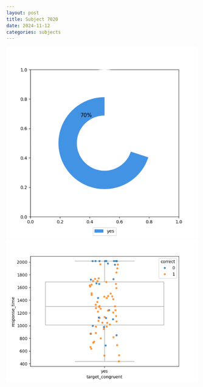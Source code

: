 ```yaml
---
layout: post
title: Subject 7020
date: 2024-11-12
categories: subjects
---
```


![](data/7020/run-32/7020_accuracy_target_congruence.png)
![](data/7020/run-32/7020_rt_congruence.png)
